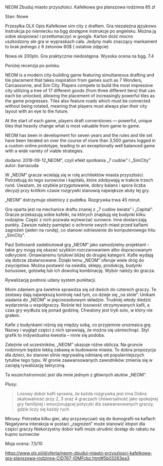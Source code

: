 NEOM Zbuduj miasto przyszłości. Kafelkowa gra planszowa rodzinna
85 zł

Stan: Nowe

Przesyłka OLX
Opis
Kafelkowe sim city z draftem. Gra niezależna językowo. Instrukcja po niemiecku na bgg dostępne instrukcje po angielsku. Można ją sobie skopiować i przetłumaczyć w google. Karton dość mocno uszkodzony ale gra w wypraskach cała. Jedyny mało znaczący mankament to brak jednego z 6 żetonów 60$ ( ostatnie zdjęcie)

Nowa ok 200pln. Gra praktycznie niedostępna.
Wysoka ocena na bgg. 7.4

Poniżej recenzja po polsku.

NEOM is a modern city-building game featuring simultaneous drafting and tile placement that takes inspiration from games such as 7 Wonders, Carcassonne, and Sim City. Players compete to build the most impressive city utilizing a tree of 17 different goods (from three different tiers) that can each be unlocked, allowing the placement of increasingly powerful tiles as the game progresses. Tiles also feature roads which must be connected without being rotated, meaning that players must always plan their city layout with an eye to the future.

At the start of each game, players draft cornerstones — powerful, unique tiles that heavily change what is most valuable from game to game.

NEOM has been in development for seven years and the rules and tile set have been iterated on over the course of more than 3,500 games logged in a custom online prototype, leading to an exceptionally well balanced game with a wide variety of viable strategies.

dodano: 2019-09-12„NEOM”, czyli efekt spotkania „7 cudów” i „SimCity” autor: barracuda

W „NEOM” gracze wcielają się w rolę architektów miasta przyszłości. Potrzebują do tego surowców i kapitału, które zdobywają w trakcie trzech rund. Uważam, że szybkie przygotowanie, dobry balans i spora liczba decyzji przy krótkim czasie rozgrywki stanowią największe atuty tej gry.

„NEOM” dotrzymuje obietnicy z pudełka. Rozgrywka trwa 45 minut.

Gra oparta jest na mechanice draftu znanej z „7 cudów świata” i „Capital”. Gracze przekazują sobie kafelki, na których znajdują się budynki kilku rodzajów. Część z nich pozwala wytwarzać surowce. Inne dostarczają punkty. Zawsze należy pamiętać o ochronie swych miast przed kaflami zagrożeń (jeden na rundę), co stanowi odniesienie do komputerowego hitu „SimCity”.

Paul Sottosanti zadebiutował grą „NEOM” jako samodzielny projektant – takie gry mogą się okazać szybkim rozczarowaniem albo dopracowanym odkryciem. Omawianemu tytułowi bliżej do drugiej kategorii. Kafle wydają się dobrze zbalansowane. Dzięki temu „NEOM” oferuje wiele dróg do zwycięstwa. Można postawić na osiedla, sklepy, produkcję, budynki bonusowe, gotówkę lub ich dowolną kombinację. Wybór należy do gracza.

Rywalizację podnosi udany system punktacji.

Moim zdaniem gra świetnie sprawdza się od dwóch do czterech graczy. Te zestawy dają największą kontrolę nad tym, co dzieje się „na stole”. Unikam siadania do „NEOM” w pięcioosobowym składzie. Trudniej wtedy śledzić wydarzenia u współgraczy. Rośnie też losowość otrzymywanych kafli, a czas gry wydłuża się ponad godzinę. Chwalony jest tryb solo, w który nie grałem.

Kafle z budynkami różnią się między sobą, co przyjemnie urozmaica grę. Nazwy i wygląd części z nich sprawiają, że można się uśmiechnąć. Styl grafik to indywidualna kwestia – mnie się podoba.

Zależnie od uczestników, „NEOM” ukazuje różne oblicza. Na gruncie rodzinnym będzie lekką zabawą w budowanie miasta. To dobra propozycja dla dzieci, bo stanowi silnie regrywalną odmianę od popularniejszych tytułów tego typu. W gronie zaawansowanych zawodników zmienia się w zaciętą rywalizację taktyczną.

Ta wszechstronność jest dla mnie jednym z głównych atutów „NEOM”.

Plusy:

> Losowy dobór kafli sprawia, że każda rozgrywka jest inna
> Dobra skalowalność przy 2, 3 oraz 4 graczach
> Uniwersalność jako spokojnej gry familijnej i emocjonującej potyczki dla zaawansowanych graczy, gdzie liczy się każdy ruch

Minusy:
Potrzeba kilku gier, aby przyzwyczaić się do ikonografii na kaflach
Negatywna interakcja w postaci „zagrożeń” może stanowić kłopot dla części graczy
Niekorzystny dobór kafli może utrudnić dostęp do rabatu na kupno surowców

Moja ocena: 7,5/10

https://www.olx.pl/d/oferta/neom-zbuduj-miasto-przyszlosci-kafelkowa-gra-planszowa-rodzinna-CID767-IDMFcbz.html#5b03263ea3
